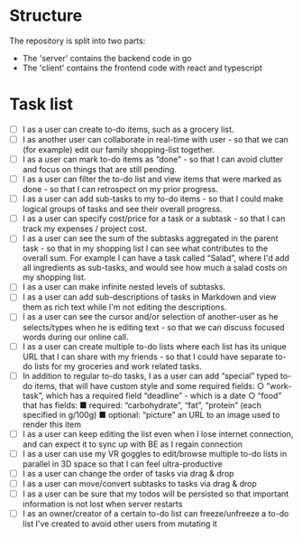 # Structure

The repository is split into two parts: 

- The 'server' contains the backend code in go 
- The 'client' contains the frontend code with react and typescript


# Task list

- [ ] I as a user can create to-do items, such as a grocery list. 
- [ ] I as another user can collaborate in real-time with user - so that we can 
(for example) edit our family shopping-list together.
- [ ] I as a user can mark to-do items as “done” - so that I can avoid clutter and focus on
things that are still pending.
- [ ] I as a user can filter the to-do list and view items that were marked as done - so that I
can retrospect on my prior progress.
- [ ] I as a user can add sub-tasks to my to-do items - so that I could make logical groups of
tasks and see their overall progress.
- [ ] I as a user can specify cost/price for a task or a subtask - so that I can track my
expenses / project cost.
- [ ] I as a user can see the sum of the subtasks aggregated in the parent task - so that in my
shopping list I can see what contributes to the overall sum. For example I can have a
task called “Salad”, where I'd add all ingredients as sub-tasks, and would see how much
a salad costs on my shopping list.
- [ ] I as a user can make infinite nested levels of subtasks.
- [ ] I as a user can add sub-descriptions of tasks in Markdown and view them as rich text
while I'm not editing the descriptions.
- [ ] I as a user can see the cursor and/or selection of another-user as he selects/types when
he is editing text - so that we can discuss focused words during our online call.
- [ ] I as a user can create multiple to-do lists where each list has its unique URL that I can
share with my friends - so that I could have separate to-do lists for my groceries and
work related tasks.
- [ ] In addition to regular to-do tasks, I as a user can add “special” typed to-do items, that will have custom style and some required fields:
    ○ ”work-task”, which has a required field “deadline” - which is a date
    ○ “food” that has fields:
    ■ required: “carbohydrate”, “fat”, “protein” (each specified in g/100g)
    ■ optional: “picture” an URL to an image used to render this item
- [ ] I as a user can keep editing the list even when I lose internet connection, and can expect it to sync up with BE as I regain connection
- [ ] I as a user can use my VR goggles to edit/browse multiple to-do lists in parallel in 3D space so that I can feel ultra-productive
- [ ] I as a user can change the order of tasks via drag & drop
- [ ] I as a user can move/convert subtasks to tasks via drag & drop
- [ ] I as a user can be sure that my todos will be persisted so that important information is not lost when server restarts
- [ ] I as an owner/creator of a certain to-do list can freeze/unfreeze a to-do list I've created to avoid other users from mutating it
